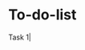 # To-do-list
Task 1|<link href=" file:///C:/Users/ELCOT/Desktop/Bootstrap/list.html" rel="click here">
